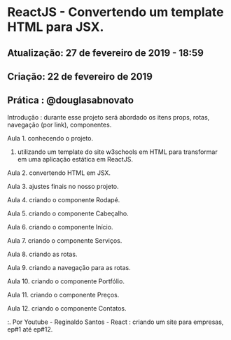 # ReactJS - Convertendo um template HTML para JSX. 

## Atualização: 27 de fevereiro de 2019 - 18:59
## Criação: 22 de fevereiro de 2019
## Prática : @douglasabnovato

Introdução : durante esse projeto será abordado os itens props, rotas, navegação (por link), componentes.

Aula 1. conhecendo o projeto.
1. utilizando um template do site w3schools em HTML para transformar em uma aplicação estática em ReactJS.

Aula 2. convertendo HTML em JSX.

Aula 3. ajustes finais no nosso projeto.

Aula 4. criando o componente Rodapé.

Aula 5. criando o componente Cabeçalho.

Aula 6. criando o componente Início.

Aula 7. criando o componente Serviços.

Aula 8. criando as rotas.

Aula 9. criando a navegação para as rotas.

Aula 10. criando o componente Portfólio.

Aula 11. criando o componente Preços.

Aula 12. criando o componente Contatos.

:. Por Youtube - Reginaldo Santos - React : criando um site para empresas, ep#1 até ep#12.